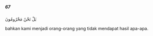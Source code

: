 ##### 67

<span class="ayah">بَلْ نَحْنُ مَحْرُومُونَ</span>

<span class="ayah_translation">bahkan kami menjadi orang-orang yang tidak mendapat hasil apa-apa.</span>
